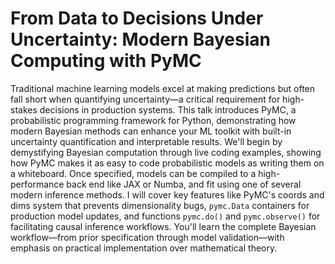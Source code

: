 # From Data to Decisions Under Uncertainty: Modern Bayesian Computing with PyMC 

Traditional machine learning models excel at making predictions but often fall short when quantifying uncertainty—a critical requirement for high-stakes decisions in production systems. This talk introduces PyMC, a probabilistic programming framework for Python, demonstrating how modern Bayesian methods can enhance your ML toolkit with built-in uncertainty quantification and interpretable results. We'll begin by demystifying Bayesian computation through live coding examples, showing how PyMC makes it as easy to code probabilistic models as writing them on a whiteboard. Once specified, models can be compiled to a high-performance back end like JAX or Numba, and fit using one of several modern inference methods. I will cover key features like PyMC's coords and dims system that prevents dimensionality bugs, `pymc.Data` containers for production model updates, and functions `pymc.do()` and `pymc.observe()` for facilitating causal inference workflows. You'll learn the complete Bayesian workflow—from prior specification through model validation—with emphasis on practical implementation over mathematical theory. 
